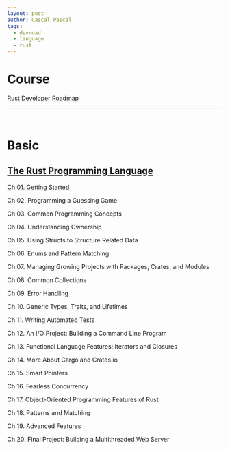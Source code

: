 ```yaml
---
layout: post
author: Cascal Pascal
tags:
  - devroad
  - language
  - rust
---
```


# Course

[Rust Developer Roadmap](https://roadmap.sh/rust)

---

<br>

# Basic

## [The Rust Programming Language](https://doc.rust-lang.org/book/title-page.html)

[Ch 01. Getting Started](https://cascalpascal.github.io/the-rust-programming-language-getting-started)

Ch 02. Programming a Guessing Game

Ch 03. Common Programming Concepts

Ch 04. Understanding Ownership

Ch 05. Using Structs to Structure Related Data

Ch 06. Enums and Pattern Matching

Ch 07. Managing Growing Projects with Packages, Crates, and Modules

Ch 08. Common Collections

Ch 09. Error Handling

Ch 10. Generic Types, Traits, and Lifetimes

Ch 11. Writing Automated Tests

Ch 12. An I/O Project: Building a Command Line Program

Ch 13. Functional Language Features: Iterators and Closures

Ch 14. More About Cargo and Crates.io

Ch 15. Smart Pointers

Ch 16. Fearless Concurrency

Ch 17. Object-Oriented Programming Features of Rust

Ch 18. Patterns and Matching

Ch 19. Advanced Features

Ch 20. Final Project: Building a Multithreaded Web Server

